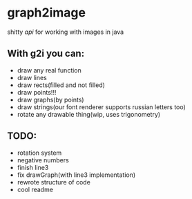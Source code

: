 # graph2image

shitty *api* for working with images in java

## With g2i you can:
 - draw any real function
 - draw lines
 - draw rects(filled and not filled)
 - draw points!!!
 - draw graphs(by points)
 - draw strings(our font renderer supports russian letters too)
 - rotate any drawable thing(wip, uses trigonometry)

## TODO:
 - rotation system
 - negative numbers
 - finish line3
 - fix drawGraph(with line3 implementation)
 - rewrote structure of code
 - cool readme
